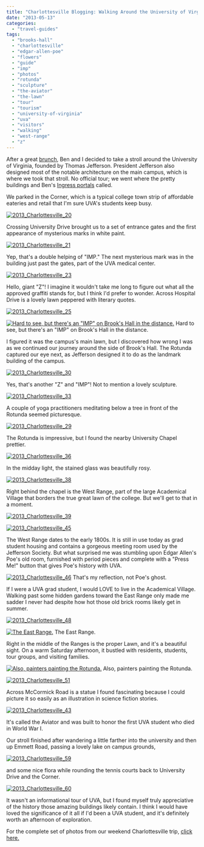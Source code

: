 ```yaml
---
title: "Charlottesville Blogging: Walking Around the University of Virginia"
date: "2013-05-13"
categories:
  - "travel-guides"
tags:
  - "brooks-hall"
  - "charlottesville"
  - "edgar-allen-poe"
  - "flowers"
  - "guide"
  - "imp"
  - "photos"
  - "rotunda"
  - "sculpture"
  - "the-aviator"
  - "the-lawn"
  - "tour"
  - "tourism"
  - "university-of-virginia"
  - "uva"
  - "visitors"
  - "walking"
  - "west-range"
  - "z"
---
```


After a great [brunch](http://www.rebeccagomezfarrell.com/2013/05/charlottesville-blogging-brunch-downtown-at-rapture/), Ben and I decided to take a stroll around the University of Virginia, founded by Thomas Jefferson. President Jefferson also designed most of the notable architecture on the main campus, which is where we took that stroll. No official tour; we went where the pretty buildings and Ben's [Ingress portals](http://www.ingress.com/) called.

We parked in the Corner, which is a typical college town strip of affordable eateries and retail that I'm sure UVA's students keep busy.

[![2013_Charlottesville_20](http://www.rebeccagomezfarrell.com/wp-content/uploads/2013/05/2013_Charlottesville_20-500x332.jpg)](http://www.rebeccagomezfarrell.com/2013/05/charlottesville-blogging-walking-around-the-university-of-virginia/2013_charlottesville_20/)

Crossing University Drive brought us to a set of entrance gates and the first appearance of mysterious marks in white paint.

[![2013_Charlottesville_21](http://www.rebeccagomezfarrell.com/wp-content/uploads/2013/05/2013_Charlottesville_21-500x332.jpg)](http://www.rebeccagomezfarrell.com/2013/05/charlottesville-blogging-walking-around-the-university-of-virginia/2013_charlottesville_21/)

Yep, that's a double helping of "IMP." The next mysterious mark was in the building just past the gates, part of the UVA medical center.

[![2013_Charlottesville_23](http://www.rebeccagomezfarrell.com/wp-content/uploads/2013/05/2013_Charlottesville_23-332x500.jpg)](http://www.rebeccagomezfarrell.com/2013/05/charlottesville-blogging-walking-around-the-university-of-virginia/2013_charlottesville_23/)

Hello, giant "Z"! I imagine it wouldn't take me long to figure out what all the approved graffiti stands for, but I think I'd prefer to wonder. Across Hospital Drive is a lovely lawn peppered with literary quotes.

[![2013_Charlottesville_25](http://www.rebeccagomezfarrell.com/wp-content/uploads/2013/05/2013_Charlottesville_25-332x500.jpg)](http://www.rebeccagomezfarrell.com/2013/05/charlottesville-blogging-walking-around-the-university-of-virginia/2013_charlottesville_25/)




<div class="caption">

[![Hard to see, but there's an "IMP" on Brook's Hall in the distance.](http://www.rebeccagomezfarrell.com/wp-content/uploads/2013/05/2013_Charlottesville_24-500x332.jpg)](http://www.rebeccagomezfarrell.com/2013/05/charlottesville-blogging-walking-around-the-university-of-virginia/2013_charlottesville_24/) Hard to see, but there's an "IMP" on Brook's Hall in the distance.</div>


I figured it was the campus's main lawn, but I discovered how wrong I was as we continued our journey around the side of Brook's Hall. The Rotunda captured our eye next, as Jefferson designed it to do as the landmark building of the campus.

[![2013_Charlottesville_30](http://www.rebeccagomezfarrell.com/wp-content/uploads/2013/05/2013_Charlottesville_30-500x332.jpg)](http://www.rebeccagomezfarrell.com/2013/05/charlottesville-blogging-walking-around-the-university-of-virginia/2013_charlottesville_30/)

Yes, that's another "Z" and "IMP"! Not to mention a lovely sculpture.

[![2013_Charlottesville_33](http://www.rebeccagomezfarrell.com/wp-content/uploads/2013/05/2013_Charlottesville_33-500x332.jpg)](http://www.rebeccagomezfarrell.com/2013/05/charlottesville-blogging-walking-around-the-university-of-virginia/2013_charlottesville_33/)

A couple of yoga practitioners meditating below a tree in front of the Rotunda seemed picturesque.

[![2013_Charlottesville_29](http://www.rebeccagomezfarrell.com/wp-content/uploads/2013/05/2013_Charlottesville_29-500x332.jpg)](http://www.rebeccagomezfarrell.com/2013/05/charlottesville-blogging-walking-around-the-university-of-virginia/2013_charlottesville_29/)

The Rotunda is impressive, but I found the nearby University Chapel prettier.

[![2013_Charlottesville_36](http://www.rebeccagomezfarrell.com/wp-content/uploads/2013/05/2013_Charlottesville_36-500x332.jpg)](http://www.rebeccagomezfarrell.com/2013/05/charlottesville-blogging-walking-around-the-university-of-virginia/2013_charlottesville_36/)

In the midday light, the stained glass was beautifully rosy.

[![2013_Charlottesville_38](http://www.rebeccagomezfarrell.com/wp-content/uploads/2013/05/2013_Charlottesville_38-500x332.jpg)](http://www.rebeccagomezfarrell.com/2013/05/charlottesville-blogging-walking-around-the-university-of-virginia/2013_charlottesville_38/)

Right behind the chapel is the West Range, part of the large Academical Village that borders the true great lawn of the college. But we'll get to that in a moment.

[![2013_Charlottesville_39](http://www.rebeccagomezfarrell.com/wp-content/uploads/2013/05/2013_Charlottesville_39-332x500.jpg)](http://www.rebeccagomezfarrell.com/2013/05/charlottesville-blogging-walking-around-the-university-of-virginia/2013_charlottesville_39/)

[![2013_Charlottesville_45](http://www.rebeccagomezfarrell.com/wp-content/uploads/2013/05/2013_Charlottesville_45-500x332.jpg)](http://www.rebeccagomezfarrell.com/2013/05/charlottesville-blogging-walking-around-the-university-of-virginia/2013_charlottesville_45/)

The West Range dates to the early 1800s. It is still in use today as grad student housing and contains a gorgeous meeting room used by the Jefferson Society. But what surprised me was stumbling upon Edgar Allen's Poe's old room, furnished with period pieces and complete with a "Press Me!" button that gives Poe's history with UVA.




<div class="caption">

[![2013_Charlottesville_46](http://www.rebeccagomezfarrell.com/wp-content/uploads/2013/05/2013_Charlottesville_46-332x500.jpg)](http://www.rebeccagomezfarrell.com/2013/05/charlottesville-blogging-walking-around-the-university-of-virginia/2013_charlottesville_46/) That's my reflection, not Poe's ghost.</div>


If I were a UVA grad student, I would LOVE to live in the Academical Village. Walking past some hidden gardens toward the East Range only made me sadder I never had despite how hot those old brick rooms likely get in summer.

[![2013_Charlottesville_48](http://www.rebeccagomezfarrell.com/wp-content/uploads/2013/05/2013_Charlottesville_48-500x332.jpg)](http://www.rebeccagomezfarrell.com/2013/05/charlottesville-blogging-walking-around-the-university-of-virginia/2013_charlottesville_48/)




<div class="caption">

[![The East Range.](http://www.rebeccagomezfarrell.com/wp-content/uploads/2013/05/2013_Charlottesville_53-500x332.jpg)](http://www.rebeccagomezfarrell.com/2013/05/charlottesville-blogging-walking-around-the-university-of-virginia/2013_charlottesville_53/) The East Range.</div>


Right in the middle of the Ranges is the proper Lawn, and it's a beautiful sight. On a warm Saturday afternoon, it bustled with residents, students, tour groups, and visiting families.




<div class="caption">

[![Also, painters painting the Rotunda.](http://www.rebeccagomezfarrell.com/wp-content/uploads/2013/05/2013_Charlottesville_54-500x332.jpg)](http://www.rebeccagomezfarrell.com/2013/05/charlottesville-blogging-walking-around-the-university-of-virginia/2013_charlottesville_54/) Also, painters painting the Rotunda.</div>


[![2013_Charlottesville_51](http://www.rebeccagomezfarrell.com/wp-content/uploads/2013/05/2013_Charlottesville_51-500x332.jpg)](http://www.rebeccagomezfarrell.com/2013/05/charlottesville-blogging-walking-around-the-university-of-virginia/2013_charlottesville_51/)

Across McCormick Road is a statue I found fascinating because I could picture it so easily as an illustration in science fiction stories.

[![2013_Charlottesville_43](http://www.rebeccagomezfarrell.com/wp-content/uploads/2013/05/2013_Charlottesville_43-332x500.jpg)](http://www.rebeccagomezfarrell.com/2013/05/charlottesville-blogging-walking-around-the-university-of-virginia/2013_charlottesville_43/)

It's called the Aviator and was built to honor the first UVA student who died in World War I.

Our stroll finished after wandering a little farther into the university and then up Emmett Road, passing a lovely lake on campus grounds,

[![2013_Charlottesville_59](http://www.rebeccagomezfarrell.com/wp-content/uploads/2013/05/2013_Charlottesville_59-500x332.jpg)](http://www.rebeccagomezfarrell.com/2013/05/charlottesville-blogging-walking-around-the-university-of-virginia/2013_charlottesville_59/)

and some nice flora while rounding the tennis courts back to University Drive and the Corner.

[![2013_Charlottesville_60](http://www.rebeccagomezfarrell.com/wp-content/uploads/2013/05/2013_Charlottesville_60-500x332.jpg)](http://www.rebeccagomezfarrell.com/2013/05/charlottesville-blogging-walking-around-the-university-of-virginia/2013_charlottesville_60/)

It wasn't an informational tour of UVA, but I found myself truly appreciative of the history those amazing buildings likely contain. I think I would have loved the significance of it all if I'd been a UVA student, and it's definitely worth an afternoon of exploration.

For the complete set of photos from our weekend Charlottesville trip, [click here.](https://www.facebook.com/media/set/?set=a.10151425080609607.1073741831.567409606&type=1&l=cbd9ac28bd)
